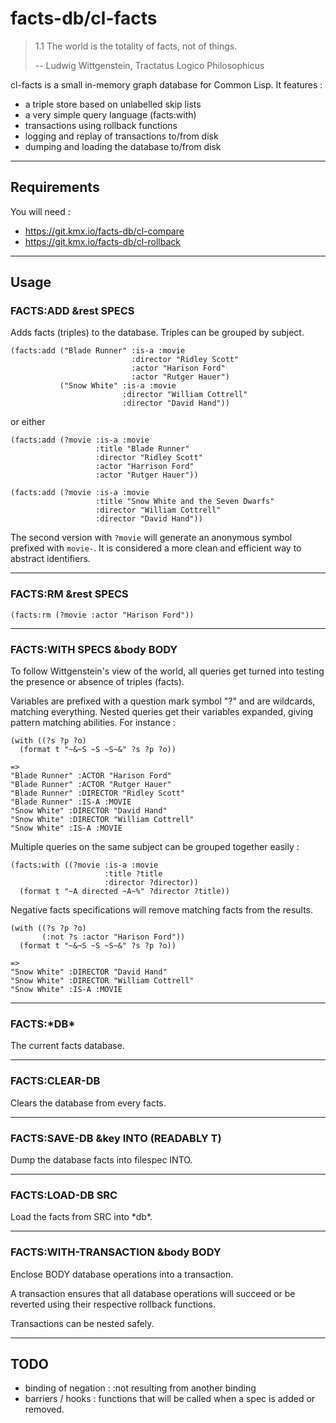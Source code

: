 facts-db/cl-facts
=================

> 1.1 The world is the totality of facts, not of things.
>
> --  Ludwig Wittgenstein, Tractatus Logico Philosophicus

cl-facts is a small in-memory graph database for Common Lisp.
It features :
* a triple store based on unlabelled skip lists
* a very simple query language (facts:with)
* transactions using rollback functions
* logging and replay of transactions to/from disk
* dumping and loading the database to/from disk

---

Requirements
------------

You will need :
* https://git.kmx.io/facts-db/cl-compare
* https://git.kmx.io/facts-db/cl-rollback

---

Usage
-----

### FACTS:ADD &rest SPECS
Adds facts (triples) to the database. Triples can be grouped by subject.

```common-lisp
(facts:add ("Blade Runner" :is-a :movie
                           :director "Ridley Scott"
                           :actor "Harison Ford"
                           :actor "Rutger Hauer")
           ("Snow White" :is-a :movie
                         :director "William Cottrell"
                         :director "David Hand"))
```

or either

```common-lisp
(facts:add (?movie :is-a :movie
                   :title "Blade Runner"
                   :director "Ridley Scott"
                   :actor "Harrison Ford"
                   :actor "Rutger Hauer"))

(facts:add (?movie :is-a :movie
                   :title "Snow White and the Seven Dwarfs"
                   :director "William Cottrell"
                   :director "David Hand"))
```

The second version with `?movie` will generate an anonymous symbol prefixed with `movie-`.
It is considered a more clean and efficient way to abstract identifiers.

---

### FACTS:RM &rest SPECS

```common-lisp
(facts:rm (?movie :actor "Harison Ford"))
```

---

### FACTS:WITH SPECS &body BODY

To follow Wittgenstein's view of the world, all queries get turned into
testing the presence or absence of triples (facts).

Variables are prefixed with a question mark symbol "?" and are
wildcards, matching everything. Nested queries get their variables
expanded, giving pattern matching abilities. For instance :

```common-lisp
(with ((?s ?p ?o)
  (format t "~&~S ~S ~S~&" ?s ?p ?o))

=>
"Blade Runner" :ACTOR "Harison Ford"
"Blade Runner" :ACTOR "Rutger Hauer"
"Blade Runner" :DIRECTOR "Ridley Scott"
"Blade Runner" :IS-A :MOVIE
"Snow White" :DIRECTOR "David Hand"
"Snow White" :DIRECTOR "William Cottrell"
"Snow White" :IS-A :MOVIE
```

Multiple queries on the same subject can be grouped together easily :

```common-lisp
(facts:with ((?movie :is-a :movie
                     :title ?title
                     :director ?director))
  (format t "~A directed ~A~%" ?director ?title))
```

Negative facts specifications will remove matching facts from the
results.


```common-lisp
(with ((?s ?p ?o)
       (:not ?s :actor "Harison Ford"))
  (format t "~&~S ~S ~S~&" ?s ?p ?o))

=>
"Snow White" :DIRECTOR "David Hand"
"Snow White" :DIRECTOR "William Cottrell"
"Snow White" :IS-A :MOVIE
```

---

### FACTS:\*DB\*
The current facts database.

---

### FACTS:CLEAR-DB
Clears the database from every facts.

---

### FACTS:SAVE-DB &key INTO (READABLY T)
Dump the database facts into filespec INTO.

---

### FACTS:LOAD-DB SRC
Load the facts from SRC into \*db\*.

---

### FACTS:WITH-TRANSACTION &body BODY
Enclose BODY database operations into a transaction.

A transaction ensures that all database operations will succeed or be
reverted using their respective rollback functions.

Transactions can be nested safely.

---

TODO
----

 - binding of negation : :not resulting from another binding
 - barriers / hooks : functions that will be called when a spec is added
   or removed.

